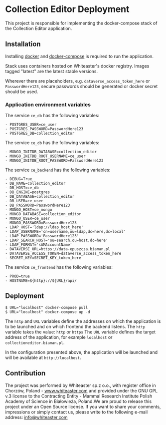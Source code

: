 # Collection Editor Deployment
This project is responsible for implementing the docker-compose stack of the Collection Editor application.

## Installation
Installing [docker](https://docs.docker.com/) and [docker-compose](https://docs.docker.com/compose/install/) is required to run the application.

Stack uses containers hosted on Whiteaster's docker registry. Images tagged "latest" are the latest stable versions.

Wherever there are placeholders, e.g. `dataverse_access_token_here` or `PasswordHere123`, secure passwords should be generated or docker secret should be used.

### Application environment variables
The service `ce_db` has the following variables:
```
- POSTGRES_USER=ce_user
- POSTGRES_PASSWORD=PasswordHere123
- POSTGRES_DB=collection_editor
```

The service `ce_db` has the following variables:
```
- MONGO_INITDB_DATABASE=collection_editor
- MONGO_INITDB_ROOT_USERNAME=ce_user
- MONGO_INITDB_ROOT_PASSWORD=PasswordHere123
```

The service `ce_backend` has the following variables:
```
- DEBUG=True
- DB_NAME=collection_editor
- DB_HOST=ce_db
- DB_ENGINE=postgres
- DB_DATABASE=collection_editor
- DB_USER=ce_user
- DB_PASSWORD=PasswordHere123
- MONGO_HOST=ce_mongo
- MONGO_DATABASE=collection_editor
- MONGO_USER=ce_user
- MONGO_PASSWORD=PasswordHere123
- LDAP_HOST='ldap://ldap_host_here'
- LDAP_USERNAME='cn=username,ou=ldap,dc=here,dc=local'
- LDAP_PASSWORD='PasswordHere123'
- LDAP_SEARCH_HOST='ou=search,ou=host,dc=here'
- LDAP_FORMAT='sAMAccountName'
- DATAVERSE_URL=https://data-epuszcza.biaman.pl
- DATAVERSE_ACCESS_TOKEN=dataverse_access_token_here
- SECRET_KEY=SECRET_KEY_token_here
```

The service `ce_frontend` has the following variables:
```
- PROD=true
- HOSTNAME=${http}://${URL}/api/
```

## Deployment
```
$ URL="localhost" docker-compose pull
$ URL="localhost" docker-compose up -d
```

The `http` and `URL` variables define the addresses on which the application is to be launched and on which frontend the backend listens.
The `http` variable takes the value: `http` or `https`
The `URL` variable defines the target address of the application, for example `localhost` or `collectioneditor.biaman.pl`.

In the configuration presented above, the application will be launched and will be available at `http://localhost`.

## Contribution
The project was performed by Whiteaster sp.z o.o., with register office in Chorzów, Poland - www.whiteaster.com and provided under the GNU GPL v.3 license to the Contracting Entity - Mammal Research Institute Polish Academy of Science in Białowieża, Poland.We are proud to release this project under an Open Source license. If you want to share your comments, impressions or simply contact us, please write to the following e-mail address: info@whiteaster.com